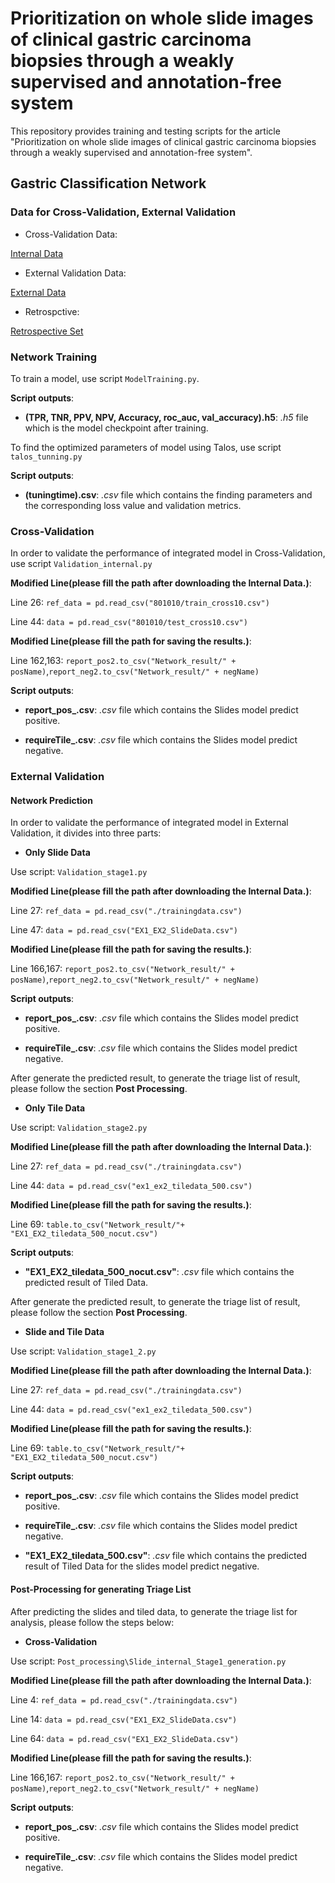 # Prioritization on whole slide images of clinical gastric carcinoma biopsies through a weakly supervised and annotation-free system

This repository provides training and testing scripts for the article "Prioritization on whole slide images of clinical gastric carcinoma biopsies through a weakly supervised and annotation-free system".

## Gastric Classification Network

### Data for Cross-Validation, External Validation

* Cross-Validation Data:

[Internal Data](https://connectpolyu-my.sharepoint.com/:u:/g/personal/21118855r_connect_polyu_hk/EYlJePFwtM1GpSknK0adq18BDO7zwOF63QHHfGkmQqa9Xw)

* External Validation Data:

[External Data](https://connectpolyu-my.sharepoint.com/:u:/g/personal/21118855r_connect_polyu_hk/EQFpIguoZMpHgaCPkJpEEokBTdYUON7_JTXRQa046HFEKQ)

* Retrospctive:

[Retrospective Set](https://connectpolyu-my.sharepoint.com/:u:/g/personal/21118855r_connect_polyu_hk/EYtw2btVoQNOgcdiw3gCu4oBOayIsqlA6Ek0gQzljDWotA)


### Network Training

To train a model, use script `ModelTraining.py`.

**Script outputs**:

* **(TPR, TNR, PPV, NPV, Accuracy, roc_auc, val_accuracy).h5**: *.h5* file which is the model checkpoint after training.

To find the optimized parameters of model using Talos, use script `talos_tunning.py`

**Script outputs**:

* **(tuningtime).csv**: *.csv* file which contains the finding parameters and the corresponding loss value and validation metrics.

### Cross-Validation

In order to validate the performance of integrated model in Cross-Validation, use script `Validation_internal.py`

**Modified Line(please fill the path after downloading the Internal Data.)**:

Line 26: `ref_data = pd.read_csv("801010/train_cross10.csv")`

Line 44: `data = pd.read_csv("801010/test_cross10.csv")`

**Modified Line(please fill the path for saving the results.)**:

Line 162,163: `report_pos2.to_csv("Network_result/" + posName)`,`report_neg2.to_csv("Network_result/" + negName)`

**Script outputs**:

* **report_pos_.csv**: *.csv* file which contains the Slides model predict positive.

* **requireTile_.csv**: *.csv* file which contains the Slides model predict negative.

### External Validation

#### Network Prediction

In order to validate the performance of integrated model in External Validation, it divides into three parts:

* **Only Slide Data**

Use script: `Validation_stage1.py`

**Modified Line(please fill the path after downloading the Internal Data.)**:

Line 27: `ref_data = pd.read_csv("./trainingdata.csv")`

Line 47: `data = pd.read_csv("EX1_EX2_SlideData.csv")`

**Modified Line(please fill the path for saving the results.)**:

Line 166,167: `report_pos2.to_csv("Network_result/" + posName)`,`report_neg2.to_csv("Network_result/" + negName)`

**Script outputs**:

* **report_pos_.csv**: *.csv* file which contains the Slides model predict positive.

* **requireTile_.csv**: *.csv* file which contains the Slides model predict negative.

After generate the predicted result, to generate the triage list of result, please follow the section **Post Processing**.

* **Only Tile Data**

Use script: `Validation_stage2.py`

**Modified Line(please fill the path after downloading the Internal Data.)**:

Line 27: `ref_data = pd.read_csv("./trainingdata.csv")`

Line 44: `data = pd.read_csv("ex1_ex2_tiledata_500.csv")`

**Modified Line(please fill the path for saving the results.)**:

Line 69: `table.to_csv("Network_result/"+ "EX1_EX2_tiledata_500_nocut.csv")`

**Script outputs**:

* **"EX1_EX2_tiledata_500_nocut.csv"**: *.csv* file which contains the predicted result of Tiled Data.

After generate the predicted result, to generate the triage list of result, please follow the section **Post Processing**.

* **Slide and Tile Data**

Use script: `Validation_stage1_2.py`

**Modified Line(please fill the path after downloading the Internal Data.)**:

Line 27: `ref_data = pd.read_csv("./trainingdata.csv")`

Line 44: `data = pd.read_csv("ex1_ex2_tiledata_500.csv")`

**Modified Line(please fill the path for saving the results.)**:

Line 69: `table.to_csv("Network_result/"+ "EX1_EX2_tiledata_500_nocut.csv")`

**Script outputs**:

* **report_pos_.csv**: *.csv* file which contains the Slides model predict positive.

* **requireTile_.csv**: *.csv* file which contains the Slides model predict negative.

* **"EX1_EX2_tiledata_500.csv"**: *.csv* file which contains the predicted result of Tiled Data for the slides model predict negative.

 
#### Post-Processing for generating Triage List

After predicting the slides and tiled data, to generate the triage list for analysis, please follow the steps below:

* **Cross-Validation**

Use script: `Post_processing\Slide_internal_Stage1_generation.py`

**Modified Line(please fill the path after downloading the Internal Data.)**:

Line 4: `ref_data = pd.read_csv("./trainingdata.csv")`

Line 14: `data = pd.read_csv("EX1_EX2_SlideData.csv")`

Line 64: `data = pd.read_csv("EX1_EX2_SlideData.csv")`

**Modified Line(please fill the path for saving the results.)**:

Line 166,167: `report_pos2.to_csv("Network_result/" + posName)`,`report_neg2.to_csv("Network_result/" + negName)`

**Script outputs**:

* **report_pos_.csv**: *.csv* file which contains the Slides model predict positive.

* **requireTile_.csv**: *.csv* file which contains the Slides model predict negative.






